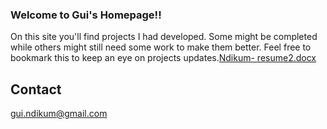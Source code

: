 ### Welcome to Gui's Homepage!!

 On this site you'll find projects I had developed. Some might be completed while others might still need some work to make them better. Feel free to bookmark this to keep an eye on projects updates.[Ndikum- resume2.docx](https://github.com/Bosunwill/GuiNdikum.github.io/files/6572619/Ndikum-.resume2.docx)


## Contact
gui.ndikum@gmail.com
